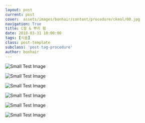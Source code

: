 ```yaml
---
layout: post
current: post
cover:  assets/images/bonhair/content/procedure/ckeol/00.jpg
navigation: True
title: C컬 & 뿌리 펌
date: 2018-03-31 10:00:00
tags: [시술]
class: post-template
subclass: 'post tag-procedure'
author: bonhair
---
```


<p><img src="{{ site.baseurl }}assets/images/bonhair/content/procedure/ckeol/01.jpg" alt="Small Test Image" /></p>

<p><img src="{{ site.baseurl }}assets/images/bonhair/content/procedure/ckeol/02-ckeol.jpg" alt="Small Test Image" /></p>
<p><img src="{{ site.baseurl }}assets/images/bonhair/content/procedure/ckeol/03-ckeol.jpg" alt="Small Test Image" /></p>
<p><img src="{{ site.baseurl }}assets/images/bonhair/content/procedure/ckeol/04-ckeol.jpg" alt="Small Test Image" /></p>
<p><img src="{{ site.baseurl }}assets/images/bonhair/content/procedure/ckeol/05-ckeol.jpg" alt="Small Test Image" /></p>
<p><img src="{{ site.baseurl }}assets/images/bonhair/content/procedure/ckeol/06-ckeol.jpg" alt="Small Test Image" /></p>
